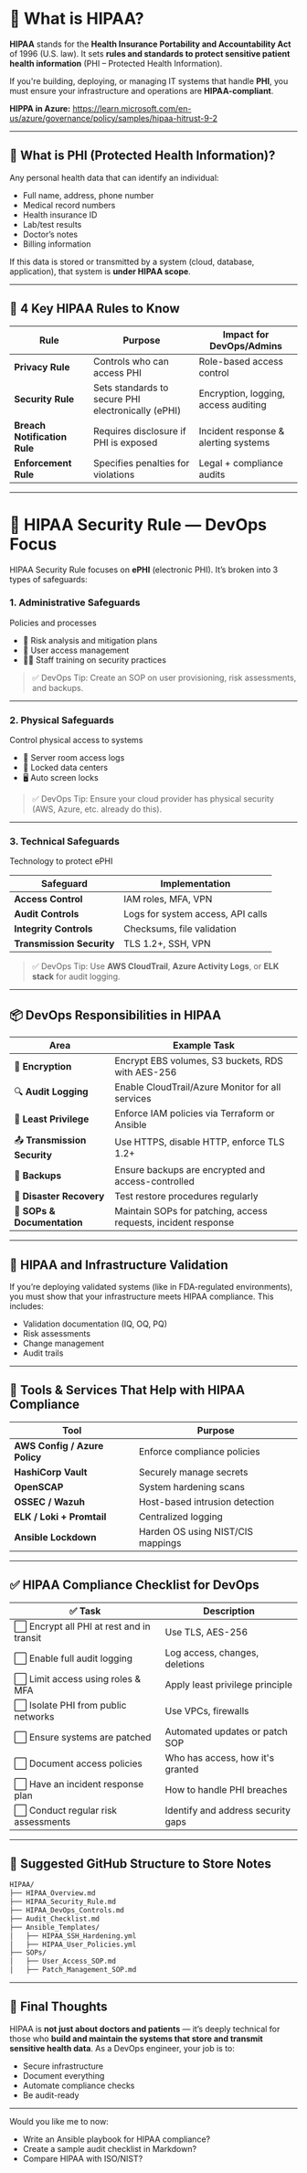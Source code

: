 # 📘 What is HIPAA?

**HIPAA** stands for the **Health Insurance Portability and Accountability Act** of 1996 (U.S. law). It sets **rules and standards to protect sensitive patient health information** (PHI – Protected Health Information).

If you're building, deploying, or managing IT systems that handle **PHI**, you must ensure your infrastructure and operations are **HIPAA-compliant**.

**HIPPA in Azure:** https://learn.microsoft.com/en-us/azure/governance/policy/samples/hipaa-hitrust-9-2

---

## 🔐 What is PHI (Protected Health Information)?

Any personal health data that can identify an individual:

* Full name, address, phone number
* Medical record numbers
* Health insurance ID
* Lab/test results
* Doctor’s notes
* Billing information

If this data is stored or transmitted by a system (cloud, database, application), that system is **under HIPAA scope**.

---

## 🧱 4 Key HIPAA Rules to Know

| Rule                         | Purpose                                            | Impact for DevOps/Admins             |
| ---------------------------- | -------------------------------------------------- | ------------------------------------ |
| **Privacy Rule**             | Controls who can access PHI                        | Role-based access control            |
| **Security Rule**            | Sets standards to secure PHI electronically (ePHI) | Encryption, logging, access auditing |
| **Breach Notification Rule** | Requires disclosure if PHI is exposed              | Incident response & alerting systems |
| **Enforcement Rule**         | Specifies penalties for violations                 | Legal + compliance audits            |

---

# 🔧 HIPAA Security Rule — DevOps Focus

HIPAA Security Rule focuses on **ePHI** (electronic PHI). It’s broken into 3 types of safeguards:

### 1. **Administrative Safeguards**

Policies and processes

* 🧾 Risk analysis and mitigation plans
* 👥 User access management
* 👨‍🏫 Staff training on security practices

> ✅ DevOps Tip: Create an SOP on user provisioning, risk assessments, and backups.

---

### 2. **Physical Safeguards**

Control physical access to systems

* 🧯 Server room access logs
* 🔐 Locked data centers
* 🖥️ Auto screen locks

> ✅ DevOps Tip: Ensure your cloud provider has physical security (AWS, Azure, etc. already do this).

---

### 3. **Technical Safeguards**

Technology to protect ePHI

| Safeguard                 | Implementation                    |
| ------------------------- | --------------------------------- |
| **Access Control**        | IAM roles, MFA, VPN               |
| **Audit Controls**        | Logs for system access, API calls |
| **Integrity Controls**    | Checksums, file validation        |
| **Transmission Security** | TLS 1.2+, SSH, VPN                |

> ✅ DevOps Tip: Use **AWS CloudTrail**, **Azure Activity Logs**, or **ELK stack** for audit logging.

---

## 📦 DevOps Responsibilities in HIPAA

| Area                         | Example Task                                                   |
| ---------------------------- | -------------------------------------------------------------- |
| 🔐 **Encryption**            | Encrypt EBS volumes, S3 buckets, RDS with AES-256              |
| 🔍 **Audit Logging**         | Enable CloudTrail/Azure Monitor for all services               |
| 🚫 **Least Privilege**       | Enforce IAM policies via Terraform or Ansible                  |
| 📤 **Transmission Security** | Use HTTPS, disable HTTP, enforce TLS 1.2+                      |
| 💾 **Backups**               | Ensure backups are encrypted and access-controlled             |
| 🔁 **Disaster Recovery**     | Test restore procedures regularly                              |
| 📄 **SOPs & Documentation**  | Maintain SOPs for patching, access requests, incident response |

---

## 🧪 HIPAA and Infrastructure Validation

If you’re deploying validated systems (like in FDA-regulated environments), you must show that your infrastructure meets HIPAA compliance. This includes:

* Validation documentation (IQ, OQ, PQ)
* Risk assessments
* Change management
* Audit trails

---

## 🧰 Tools & Services That Help with HIPAA Compliance

| Tool                          | Purpose                           |
| ----------------------------- | --------------------------------- |
| **AWS Config / Azure Policy** | Enforce compliance policies       |
| **HashiCorp Vault**           | Securely manage secrets           |
| **OpenSCAP**                  | System hardening scans            |
| **OSSEC / Wazuh**             | Host-based intrusion detection    |
| **ELK / Loki + Promtail**     | Centralized logging               |
| **Ansible Lockdown**          | Harden OS using NIST/CIS mappings |

---

## ✅ HIPAA Compliance Checklist for DevOps

| ✅ Task                                   | Description                        |
| ---------------------------------------- | ---------------------------------- |
| ⬜ Encrypt all PHI at rest and in transit | Use TLS, AES-256                   |
| ⬜ Enable full audit logging              | Log access, changes, deletions     |
| ⬜ Limit access using roles & MFA         | Apply least privilege principle    |
| ⬜ Isolate PHI from public networks       | Use VPCs, firewalls                |
| ⬜ Ensure systems are patched             | Automated updates or patch SOP     |
| ⬜ Document access policies               | Who has access, how it's granted   |
| ⬜ Have an incident response plan         | How to handle PHI breaches         |
| ⬜ Conduct regular risk assessments       | Identify and address security gaps |

---

## 📁 Suggested GitHub Structure to Store Notes

```bash
HIPAA/
├── HIPAA_Overview.md
├── HIPAA_Security_Rule.md
├── HIPAA_DevOps_Controls.md
├── Audit_Checklist.md
├── Ansible_Templates/
│   ├── HIPAA_SSH_Hardening.yml
│   ├── HIPAA_User_Policies.yml
├── SOPs/
│   ├── User_Access_SOP.md
│   ├── Patch_Management_SOP.md
```

---

## 📘 Final Thoughts

HIPAA is **not just about doctors and patients** — it’s deeply technical for those who **build and maintain the systems that store and transmit sensitive health data**. As a DevOps engineer, your job is to:

* Secure infrastructure
* Document everything
* Automate compliance checks
* Be audit-ready

---

Would you like me to now:

* Write an Ansible playbook for HIPAA compliance?
* Create a sample audit checklist in Markdown?
* Compare HIPAA with ISO/NIST?

